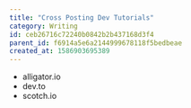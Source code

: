 ```yaml
---
title: "Cross Posting Dev Tutorials"
category: Writing
id: ceb26716c72240b0842b2b437168d3f4
parent_id: f6914a5e6a2144999678118f5bedbeae
created_at: 1586903695389
---
```


* alligator.io
* dev.to
* scotch.io
                